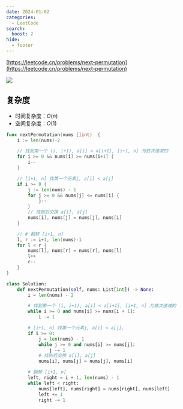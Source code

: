 ```yaml
---
date: 2024-01-02
categories:
  - LeetCode
search:
  boost: 2
hide:
  - footer
---
```


[https://leetcode.cn/problems/next-permutation](https://leetcode.cn/problems/next-permutation)

![](https://assets.leetcode-cn.com/solution-static/31/31.gif)

## 复杂度

- 时间复杂度：$O(n)$
- 空间复杂度：$O(1)$

```go title="Go"
func nextPermutation(nums []int)  {
    i := len(nums)-2

    // 找到第一个 (i, i+1), a[i] < a[i+1], [i+1, n] 为依次递减的
    for i >= 0 && nums[i] >= nums[i+1] {
        i--
    }

    // [i+1, n] 找第一个元素j, a[i] < a[j]
    if i >= 0 {
        j := len(nums) - 1
		for j >= 0 && nums[j] <= nums[i] {
			j--
		}
        // 找到后交换 a[i], a[j]
        nums[i], nums[j] = nums[j], nums[i]
    }

    // # 翻转 [i+1, n]
    l, r := i+1, len(nums)-1
	for l < r {
		nums[l], nums[r] = nums[r], nums[l]
		l++
		r--
	}
}

```

```py title="Python"
class Solution:
    def nextPermutation(self, nums: List[int]) -> None:
        i = len(nums) - 2

        # 找到第一个 (i, i+1), a[i] < a[i+1], [i+1, n] 为依次递减的
        while i >= 0 and nums[i] >= nums[i + 1]:
            i -= 1

        # [i+1, n] 找第一个元素j, a[i] < a[j],
        if i >= 0:
            j = len(nums) - 1
            while j >= 0 and nums[i] >= nums[j]:
                j -= 1
            # 找到后交换 a[i], a[j]
            nums[i], nums[j] = nums[j], nums[i]

        # 翻转 [i+1, n]
        left, right = i + 1, len(nums) - 1
        while left < right:
            nums[left], nums[right] = nums[right], nums[left]
            left += 1
            right -= 1
```

[^1]: [下一个排列-力扣官方题解](https://leetcode.cn/problems/next-permutation/solutions/479151/xia-yi-ge-pai-lie-by-leetcode-solution/)
[^2]: [下一个排列 Imageslr 详解：思路+推导+步骤](https://leetcode.cn/problems/next-permutation/solutions/479151/xia-yi-ge-pai-lie-by-leetcode-solution/)
